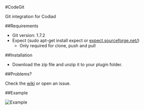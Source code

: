 #CodeGit

Git integration for Codiad

##Requirements
- Git version: 1.7.2
- Expect (sudo apt-get install expect or [expect.sourceforge.net/](expect.sourceforge.net/))
  - Only required for clone, push and pull

##Installation

- Download the zip file and unzip it to your plugin folder.

##Problems?

Check the [wiki](https://github.com/Andr3as/Codiad-CodeGit/wiki) or open an issue.

##Example

![Example](http://andrano.de/Plugins/img/git.png "Example")